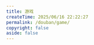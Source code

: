 ```yaml
---
title: 游戏
createTime: 2025/06/16 22:22:27
permalink: /douban/game/
copyright: false
aside: false
---
```



<idouban type="game" douban-id="263165274" />